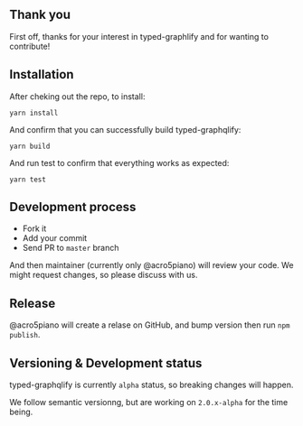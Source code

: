 ## Thank you

First off, thanks for your interest in typed-graphlify and for wanting to contribute!

## Installation

After cheking out the repo, to install:

```
yarn install
```

And confirm that you can successfully build typed-graphqlify:

```
yarn build
```

And run test to confirm that everything works as expected:

```
yarn test
```


## Development process

- Fork it
- Add your commit
- Send PR to `master` branch

And then maintainer (currently only @acro5piano) will review your code. We might request changes, so please discuss with us.

## Release

@acro5piano will create a relase on GitHub, and bump version then run `npm publish`.

## Versioning & Development status

typed-graphqlify is currently `alpha` status, so breaking changes will happen.

We follow semantic versionng, but are working on `2.0.x-alpha` for the time being.
